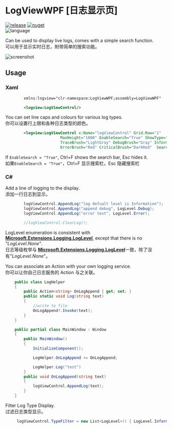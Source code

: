# LogViewWPF [日志显示页]

[![release](https://img.shields.io/github/v/release/tp1415926535/LogViewWPF?color=green&logo=github)](https://github.com/tp1415926535/LogViewWPF/releases) 
[![nuget](https://img.shields.io/nuget/v/LogViewWPF?color=lightblue&logo=nuget)](https://www.nuget.org/packages/LogViewWPF)     
![language](https://img.shields.io/github/languages/top/tp1415926535/LogViewWPF)

Can be used to display live logs, comes with a simple search function.    
可以用于显示实时日志，附带简单的搜索功能。   
    

![screenshot](https://github.com/tp1415926535/LogViewWPF/assets/58326584/b593f591-17e4-4fa0-b1a0-c86e5a295ec6)


## Usage
### Xaml
``` xml
        xmlns:logview="clr-namespace:LogViewWPF;assembly=LogViewWPF"

        <logview:LogViewControl/>
```
You can set line caps and colours for various log types.      
你可以设置行上限和各种日志类型的颜色。   
``` xml
        <logview:LogViewControl x:Name="logViewControl" Grid.Row="1" 
                        MaxHeight="1000" EnableSearch="True" ShowType="True"  Spacing="10,5"
                        TraceBrush="LightGray" DebugBrush="Gray" InformationBrush="Black" WarningBrush="DarkOrange"
                        ErrorBrush="Red" CriticalBrush="DarkRed"  SearchMatchBrush="#DDF5FF" SearchCurrentBrush="#FFFAE1"/>
```
If `EnableSearch = "True"`, Ctrl+F shows the search bar, Esc hides it.    
如果`EnableSearch = "True"`，Ctrl+F 显示搜索栏，Esc 隐藏搜索栏


### C# 
Add a line of logging to the display.    
添加一行日志到显示。   
``` c#
        logViewControl.AppendLog("log defualt level is Information");
        logViewControl.AppendLog("append debug", LogLevel.Debug);
        logViewControl.AppendLog("error text", LogLevel.Error);

        //logViewControl.ClearLog();
``` 
LogLevel enumeration is consistent with [**Microsoft.Extensions.Logging.LogLevel**](https://learn.microsoft.com/dotnet/api/microsoft.extensions.logging.loglevel?view=net-8.0), except that there is no *"LogLevel.None"*.   
日志等级枚举与 [**Microsoft.Extensions.Logging.LogLevel**](https://learn.microsoft.com/dotnet/api/microsoft.extensions.logging.loglevel?view=net-8.0)一致，除了没有"*LogLevel.None*"。    

    
      
You can associate an Action with your own logging service.    
你可以让你自己日志服务的 Action 与之关联。     
``` c#
    public class LogHelper
    {
        public Action<string> OnLogAppend { get; set; }
        public static void Log(string text)
        {
            //write to file
            OnLogAppend?.Invoke(text);
        }
    }

    public partial class MainWindow : Window
    {
        public MainWindow()
        {
            InitializeComponent();

            LogHelper.OnLogAppend += OnLogAppend;

            LogHelper.Log("test")
        }
        public void OnLogAppend(string text)
        {
            logViewControl.AppendLog(text);
        }
    }
```

Filter Log Type Display.     
过滤日志类型显示。   
``` c#
     logViewControl.TypeFilter = new List<LogLevel>() { LogLevel.Information, LogLevel.Error };
```
